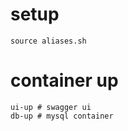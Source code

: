 # setup

```
source aliases.sh
```

# container up
```
ui-up # swagger ui
db-up # mysql container
```
